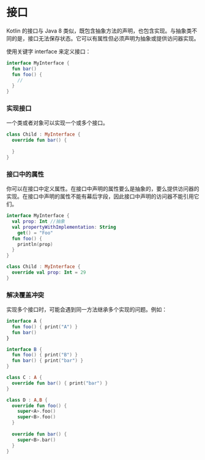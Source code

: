 # 接口

Kotlin 的接口与 Java 8 类似，既包含抽象方法的声明，也包含实现。与抽象类不同的是，接口无法保存状态。它可以有属性但必须声明为抽象或提供访问器实现。

使用关键字 interface 来定义接口：

``` kotlin
interface MyInterface {
  fun bar()
  fun foo() {
    //
  }
}
```



### 实现接口

一个类或者对象可以实现一个或多个接口。

``` kotlin
class Child : MyInterface {
  override fun bar() {
    
  }
}
```



### 接口中的属性

你可以在接口中定义属性。在接口中声明的属性要么是抽象的，要么提供访问器的实现。在接口中声明的属性不能有幕后字段，因此接口中声明的访问器不能引用它们。

``` kotlin
interface MyInterface {
  val prop: Int //抽象
  val propertyWithImplementation: String
  	get() = "Foo"
  fun foo() {
    println(prop)
  }
}

class Child : MyInterface {
  override val prop: Int = 29
}
```



### 解决覆盖冲突

实现多个接口时，可能会遇到同一方法继承多个实现的问题。例如：

``` kotlin
interface A {
  fun foo() { print("A") }
  fun bar()
}

interface B {
  fun foo() { print("B") }
  fun bar() { print("bar") }
}

class C : A {
  override fun bar() { print("bar") }
}

class D : A,B {
  override fun foo() {
    super<A>.foo()
    super<B>.foo()
  }
  
  override fun bar() {
    super<B>.bar()
  }
}
```